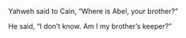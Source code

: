 Yahweh said to Cain, “Where is Abel, your brother?”

He said, “I don’t know. Am I my brother’s keeper?”